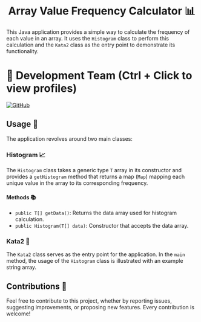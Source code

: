 <h1 align="center">Array Value Frequency Calculator 📊</h1>

This Java application provides a simple way to calculate the frequency of each value in an array. It uses the `Histogram` class to perform this calculation and the `Kata2` class as the entry point to demonstrate its functionality.

# 👥 Development Team (Ctrl + Click to view profiles)

[![GitHub](https://img.shields.io/badge/GitHub-Alejandro%20David%20Arzola%20Saavedra-blue?style=flat-square&logo=github)](https://github.com/AlejandroDavidArzolaSaavedra)

## Usage 🚀

The application revolves around two main classes:

### Histogram 📈

The `Histogram` class takes a generic type `T` array in its constructor and provides a `getHistogram` method that returns a map (`Map`) mapping each unique value in the array to its corresponding frequency.

#### Methods 📚

- `public T[] getData()`: Returns the data array used for histogram calculation.
- `public Histogram(T[] data)`: Constructor that accepts the data array.

### Kata2 🧮

The `Kata2` class serves as the entry point for the application. In the `main` method, the usage of the `Histogram` class is illustrated with an example string array.

## Contributions 🤝

Feel free to contribute to this project, whether by reporting issues, suggesting improvements, or proposing new features. Every contribution is welcome!
